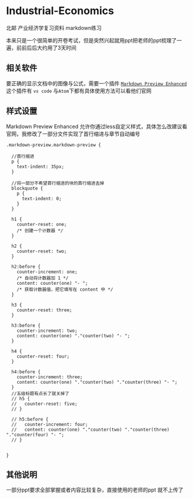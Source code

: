 # Industrial-Economics

北邮 产业经济学复习资料 markdown练习

本来只是一个很简单的开卷考试，但是突然兴起就用ppt把老师的ppt梳理了一遍，前前后后大约用了3天时间

## 相关软件

要正确的显示文档中的图像与公式，需要一个插件 [`Markdown Preview Enhanced`](https://shd101wyy.github.io/markdown-preview-enhanced/#/zh-cn/) 这个插件有 `vs code` 与`Atom`下都有具体使用方法可以看他们官网

## 样式设置

Markdown Preview Enhanced 允许你通过less自定义样式，具体怎么改建议看官网，我修改了一部分文件实现了首行缩进与章节自动编号

```less
.markdown-preview.markdown-preview {

  //首行缩进
  p {
    text-indent: 35px;
  }

  //将一部分不希望首行缩进的块的首行缩进去掉
  blockquote {
    p {
      text-indent: 0;
    }
  }

  h1 {
    counter-reset: one;
    /* 创建一个计数器 */
  }

  h2 {
    counter-reset: two;
  }

  h2:before {
    counter-increment: one;
    /* 自动将计数器加 1 */
    content: counter(one) "- ";
    /* 获取计数器值，把它填写在 content 中 */
  }

  h3 {
    counter-reset: three;
  }

  h3:before {
    counter-increment: two;
    content: counter(one) "."counter(two) "- ";
  }

  h4 {
    counter-reset: four;
  }

  h4:before {
    counter-increment: three;
    content: counter(one) "."counter(two) "."counter(three) "- ";
  }
  //五级标题有点长了就关掉了
  // h5 {
  //   counter-reset: five;
  // }

  // h5:before {
  //   counter-increment: four;
  //   content: counter(one) "."counter(two) "."counter(three) "."counter(four) "- ";
  // }


}
```

## 其他说明

一部分ppt要求全部掌握或者内容比较复杂，直接使用的老师的ppt 就不上传了


